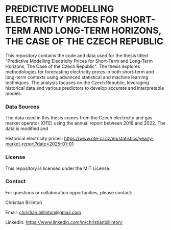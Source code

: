 # PREDICTIVE MODELLING ELECTRICITY PRICES FOR SHORT-TERM AND LONG-TERM HORIZONS, THE CASE OF THE CZECH REPUBLIC

This repository contains the code and data used for the thesis titled "Predictive Modelling Electricity Prices for Short-Term and Long-Term Horizons, The Case of the Czech Republic". The thesis explores methodologies for forecasting electricity prices in both short-term and long-term contexts using advanced statistical and machine learning techniques. The analysis focuses on the Czech Republic, leveraging historical data and various predictors to develop accurate and interpretable models.

### Data Sources

The data used in this thesis comes from the Czech electricity and gas market operator (OTE) using the annual report between 2018 and 2022. The data is modified and  

Historical electricity prices: https://www.ote-cr.cz/en/statistics/yearly-market-report?date=2025-01-01

### License

This repository is licensed under the MIT License.

### Contact

For questions or collaboration opportunities, please contact:

Christian Billinton

Email: christian.billinton@gmail.com

LinkedIn: https://www.linkedin.com/in/christianbillinton/
